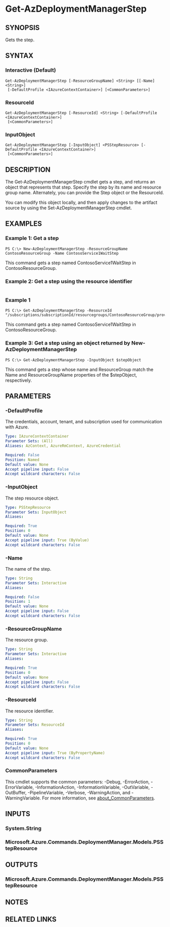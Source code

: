 ﻿---
external help file: Microsoft.Azure.PowerShell.Cmdlets.DeploymentManager.dll-Help.xml
Module Name: Az.DeploymentManager
online version: https://docs.microsoft.com/en-us/powershell/module/az.deploymentmanager/get-azdeploymentmanagerstep
schema: 2.0.0
---

# Get-AzDeploymentManagerStep

## SYNOPSIS
Gets the step.

## SYNTAX

### Interactive (Default)
```
Get-AzDeploymentManagerStep [-ResourceGroupName] <String> [[-Name] <String>]
 [-DefaultProfile <IAzureContextContainer>] [<CommonParameters>]
```

### ResourceId
```
Get-AzDeploymentManagerStep [-ResourceId] <String> [-DefaultProfile <IAzureContextContainer>]
 [<CommonParameters>]
```

### InputObject
```
Get-AzDeploymentManagerStep [-InputObject] <PSStepResource> [-DefaultProfile <IAzureContextContainer>]
 [<CommonParameters>]
```

## DESCRIPTION
The Get-AzDeploymentManagerStep cmdlet gets a step, and returns an object that represents that step.
Specify the step by its name and resource group name.
Alternately, you can provide the Step object or the ResourceId.

You can modify this object locally, and then apply changes to the artifact source by using the Set-AzDeploymentManagerStep cmdlet.

## EXAMPLES

### Example 1: Get a step
```
PS C:\> New-AzDeploymentManagerStep -ResourceGroupName ContosoResourceGroup -Name ContosoService1WaitStep
```

This command gets a step named ContosoService1WaitStep in ContosoResourceGroup.

### Example 2: Get a step using the resource identifier
```

```

### Example 1
```
PS C:\> Get-AzDeploymentManagerStep -ResourceId "/subscriptions/subscriptionId/resourcegroups/ContosoResourceGroup/providers/Microsoft.DeploymentManager/steps/ContosoService1WaitStep"
```

This command gets a step named ContosoService1WaitStep in ContosoResourceGroup.

### Example 3: Get a step using an object returned by New-AzDeploymentManagerStep
```
PS C:\> Get-AzDeploymentManagerStep -InputObject $stepObject
```

This command gets a step whose name and ResourceGroup match the Name and ResourceGroupName properties of the $stepObject, respectively.

## PARAMETERS

### -DefaultProfile
The credentials, account, tenant, and subscription used for communication with Azure.

```yaml
Type: IAzureContextContainer
Parameter Sets: (All)
Aliases: AzContext, AzureRmContext, AzureCredential

Required: False
Position: Named
Default value: None
Accept pipeline input: False
Accept wildcard characters: False
```

### -InputObject
The step resource object.

```yaml
Type: PSStepResource
Parameter Sets: InputObject
Aliases:

Required: True
Position: 0
Default value: None
Accept pipeline input: True (ByValue)
Accept wildcard characters: False
```

### -Name
The name of the step.

```yaml
Type: String
Parameter Sets: Interactive
Aliases:

Required: False
Position: 1
Default value: None
Accept pipeline input: False
Accept wildcard characters: False
```

### -ResourceGroupName
The resource group.

```yaml
Type: String
Parameter Sets: Interactive
Aliases:

Required: True
Position: 0
Default value: None
Accept pipeline input: False
Accept wildcard characters: False
```

### -ResourceId
The resource identifier.

```yaml
Type: String
Parameter Sets: ResourceId
Aliases:

Required: True
Position: 0
Default value: None
Accept pipeline input: True (ByPropertyName)
Accept wildcard characters: False
```

### CommonParameters
This cmdlet supports the common parameters: -Debug, -ErrorAction, -ErrorVariable, -InformationAction, -InformationVariable, -OutVariable, -OutBuffer, -PipelineVariable, -Verbose, -WarningAction, and -WarningVariable. For more information, see [about_CommonParameters](http://go.microsoft.com/fwlink/?LinkID=113216).

## INPUTS

### System.String
### Microsoft.Azure.Commands.DeploymentManager.Models.PSStepResource
## OUTPUTS

### Microsoft.Azure.Commands.DeploymentManager.Models.PSStepResource
## NOTES

## RELATED LINKS
